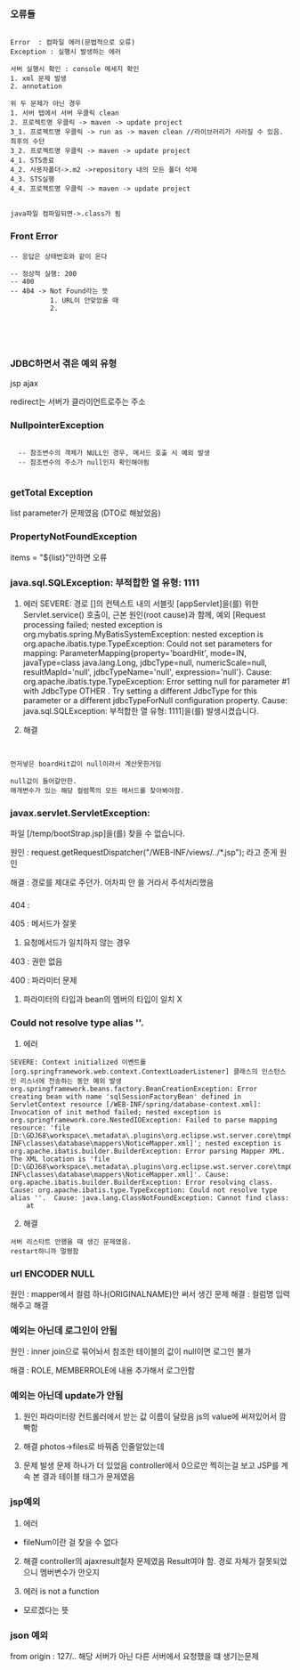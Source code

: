 ### 오류들

```

Error  : 컴파일 에러(문법적으로 오류)
Exception : 실행시 발생하는 에러

서버 실행시 확인 : console 메세지 확인
1. xml 문제 발생
2. annotation

위 두 문제가 아닌 경우
1. 서버 탭에서 서버 우클릭 clean
2. 프로젝트명 우클릭 -> maven -> update project
3_1. 프로젝트명 우클릭 -> run as -> maven clean //라이브러리가 사라질 수 있음. 최후의 수단
3_2. 프로젝트명 우클릭 -> maven -> update project
4_1. STS종료
4_2. 사용자폴더->.m2 ->repository 내의 모든 폴더 삭제
4_3. STS실행
4_4. 프로젝트명 우클릭 -> maven -> update project


java파일 컴파일되면->.class가 됨

```

### Front Error

```
-- 응답은 상태번호와 같이 온다

-- 정상적 실행: 200
-- 400
-- 404 -> Not Found라는 뜻
          1. URL이 안맞았을 때
          2.  





```
### JDBC하면서 겪은 예외 유형

jsp
ajax

redirect는 서버가 클라이언트로주는 주소


### NullpointerException

```

  -- 참조변수의 객체가 NULL인 경우, 메서드 호출 시 예외 발생
  -- 참조변수의 주소가 null인지 확인해야됨
 
```

### getTotal Exception
list parameter가 문제였음 (DTO로 해놨었음)

### PropertyNotFoundException
items = "${list}"안하면 오류

### java.sql.SQLException: 부적합한 열 유형: 1111

1. 에러
SEVERE: 경로 []의 컨텍스트 내의 서블릿 [appServlet]을(를) 위한 Servlet.service() 호출이, 근본 원인(root cause)과 함께, 예외 [Request processing failed; nested exception is org.mybatis.spring.MyBatisSystemException: nested exception is org.apache.ibatis.type.TypeException: Could not set parameters for mapping: ParameterMapping{property='boardHit', mode=IN, javaType=class java.lang.Long, jdbcType=null, numericScale=null, resultMapId='null', jdbcTypeName='null', expression='null'}. Cause: org.apache.ibatis.type.TypeException: Error setting null for parameter #1 with JdbcType OTHER . Try setting a different JdbcType for this parameter or a different jdbcTypeForNull configuration property. Cause: java.sql.SQLException: 부적합한 열 유형: 1111]을(를) 발생시켰습니다.

2. 해결 
```


먼저넣은 boardHit값이 null이라서 계산못한거임

null값이 들어갈만한.
매개변수가 있는 해당 컬럼쪽의 모든 메서드를 찾아봐야함.

```

### javax.servlet.ServletException: 
파일 [&#47;temp&#47;bootStrap.jsp]을(를) 찾을 수 없습니다.

원인 : request.getRequestDispatcher("/WEB-INF/views/../*.jsp"); 라고 준게 원인

해결 : 경로를 제대로 주던가. 어차피 안 쓸 거라서 주석처리했음


###

404 : 

405 : 메서드가 잘못
1. 요청메서드가 일치하지 않는 경우

403 : 권한 없음

400 : 파라미터 문제
1. 파라미터의 타입과 bean의 멤버의 타입이 일치 X


### Could not resolve type alias ''. 
1. 에러

```
SEVERE: Context initialized 이벤트를 [org.springframework.web.context.ContextLoaderListener] 클래스의 인스턴스인 리스너에 전송하는 동안 예외 발생
org.springframework.beans.factory.BeanCreationException: Error creating bean with name 'sqlSessionFactoryBean' defined in ServletContext resource [/WEB-INF/spring/database-context.xml]: Invocation of init method failed; nested exception is org.springframework.core.NestedIOException: Failed to parse mapping resource: 'file [D:\GDJ68\workspace\.metadata\.plugins\org.eclipse.wst.server.core\tmp0\wtpwebapps\GDJ68_Spring\WEB-INF\classes\database\mappers\NoticeMapper.xml]'; nested exception is org.apache.ibatis.builder.BuilderException: Error parsing Mapper XML. The XML location is 'file [D:\GDJ68\workspace\.metadata\.plugins\org.eclipse.wst.server.core\tmp0\wtpwebapps\GDJ68_Spring\WEB-INF\classes\database\mappers\NoticeMapper.xml]'. Cause: org.apache.ibatis.builder.BuilderException: Error resolving class. Cause: org.apache.ibatis.type.TypeException: Could not resolve type alias ''.  Cause: java.lang.ClassNotFoundException: Cannot find class: 
	at

```

2. 해결
```
서버 리스타트 안했을 때 생긴 문제였음.
restart하니까 멀쩡함

```



### url ENCODER NULL

원인 : mapper에서 컬럼 하나(ORIGINALNAME)안 써서 생긴 문제
해결 : 컬럼명 입력해주고 해결



### 예외는 아닌데 로그인이 안됨

원인 : inner join으로 묶어놔서 참조한 테이블의 값이 null이면 로그인 불가

해결 : ROLE, MEMBERROLE에 내용 추가해서 로그인함




### 예외는 아닌데 update가 안됨

1. 원인
파라미터랑 컨트롤러에서 받는 값 이름이 달랐음
js의 value에 써져있어서 깜빡함

2. 해결
photos->files로 바꿔줌
인줄알았는데

3. 문제 발생
문제 하나가 더 있었음
controller에서 0으로만 찍히는걸 보고
JSP를 계속 본 결과
테이블 태그가 문제였음


### jsp예외 
1. 에러 
 - fileNum이란 걸 찾을 수 없다

2. 해결
controller의 ajaxresult철자 문제였음
Result여야 함.
경로 자체가 잘못되었으니 멤버변수가 안오지


1. 에러
is not a function 
 - 모르겠다는 뜻


### json 예외

from origin : 127/..
해당 서버가 아닌 
다른 서버에서 요청했을 떄 생기는문제


